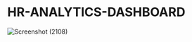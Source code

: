 # HR-ANALYTICS-DASHBOARD

![Screenshot (2108)](https://github.com/user-attachments/assets/11fcb886-35d8-49e4-a275-7cae8b0b017b)
